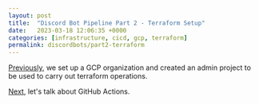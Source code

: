 ```yaml
---
layout: post
title:  "Discord Bot Pipeline Part 2 - Terraform Setup"
date:   2023-03-18 12:06:35 +0000
categories: [infrastructure, cicd, gcp, terraform]
permalink: discordbots/part2-terraform
---
```

[Previously](part1-gcp), we set up a GCP organization and created an admin
project to be used to carry out terraform operations.



[Next](part3-github-actions), let's talk about GitHub Actions.